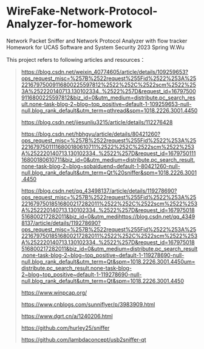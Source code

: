 # WireFake-Network-Protocol-Analyzer-for-homework
Network Packet Sniffer and Network Protocol Analyzer with flow tracker
Homework for UCAS Software and System Security 2023 Spring
W.Wu

This project refers to following articles and resources：
>https://blog.csdn.net/weixin_40774605/article/details/109259653?ops_request_misc=%257B%2522request%255Fid%2522%253A%2522167975009116800225597812%2522%252C%2522scm%2522%253A%252220140713.130102334..%2522%257D&request_id=167975009116800225597812&biz_id=0&utm_medium=distribute.pc_search_result.none-task-blog-2~blog~top_positive~default-1-109259653-null-null.blog_rank_default&utm_term=qthread&spm=1018.2226.3001.4450
>
>https://blog.csdn.net/jiesunliu3215/article/details/112276428
>
>https://blog.csdn.net/hbhgyu/article/details/80421260?ops_request_misc=%257B%2522request%255Fid%2522%253A%2522167975011116800180610711%2522%252C%2522scm%2522%253A%252220140713.130102334..%2522%257D&request_id=167975011116800180610711&biz_id=0&utm_medium=distribute.pc_search_result.none-task-blog-2~blog~sobaiduend~default-1-80421260-null-null.blog_rank_default&utm_term=Qt%20sniffer&spm=1018.2226.3001.4450
>
>https://blog.csdn.net/qq_43498137/article/details/119278690?ops_request_misc=%257B%2522request%255Fid%2522%253A%2522167975018516800217282011%2522%252C%2522scm%2522%253A%252220140713.130102334..%2522%257D&request_id=167975018516800217282011&biz_id=0&utm_medihttps://blog.csdn.net/qq_43498137/article/details/119278690?ops_request_misc=%257B%2522request%255Fid%2522%253A%2522167975018516800217282011%2522%252C%2522scm%2522%253A%252220140713.130102334..%2522%257D&request_id=167975018516800217282011&biz_id=0&utm_medium=distribute.pc_search_result.none-task-blog-2~blog~top_positive~default-1-119278690-null-null.blog_rank_default&utm_term=Qt&spm=1018.2226.3001.4450um=distribute.pc_search_result.none-task-blog-2~blog~top_positive~default-1-119278690-null-null.blog_rank_default&utm_term=Qt&spm=1018.2226.3001.4450
>
>https://www.winpcap.org/
>
>https://www.cnblogs.com/sunniflyer/p/3983909.html
>
>https://www.dgrt.cn/a/1240206.html
>
>https://github.com/hurley25/sniffer
>
>https://github.com/lambdaconcept/usb2sniffer-qt
